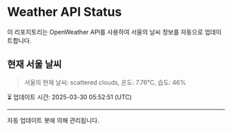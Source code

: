 
# Weather API Status

이 리포지토리는 OpenWeather API를 사용하여 서울의 날씨 정보를 자동으로 업데이트합니다.

## 현재 서울 날씨
> 서울의 현재 날씨: scattered clouds, 온도: 7.76°C, 습도: 46%

⏳ 업데이트 시간: 2025-03-30 05:52:51 (UTC)

---
자동 업데이트 봇에 의해 관리됩니다.
